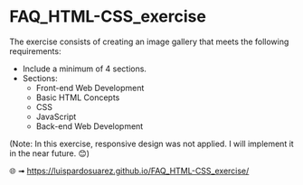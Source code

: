 # FAQ_HTML-CSS_exercise


The exercise consists of creating an image gallery that meets the following requirements:

- Include a minimum of 4 sections.
- Sections:
  - Front-end Web Development
  - Basic HTML Concepts
  - CSS
  - JavaScript
  - Back-end Web Development
 
 (Note: In this exercise, responsive design was not applied. I will implement it in the near future. 😊)
 
🌐 ➟ https://luispardosuarez.github.io/FAQ_HTML-CSS_exercise/
